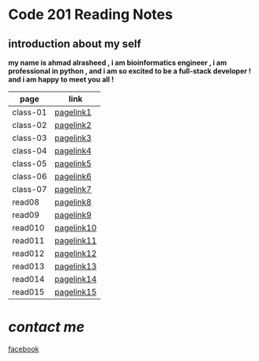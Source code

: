# Code 201 Reading Notes

## introduction about my self
 **my name is ahmad alrasheed , i am bioinformatics engineer , i am professional in python , and i am so excited to be a full-stack developer ! and i am happy to meet you all !**

| page        | link                      |
| ----------- | -----------               |
| class-01    | [pagelink1](class-01.md)  |
| class-02    | [pagelink2](class-02.md)  |
| class-03    | [pagelink3](class-03.md)  |
| class-04    | [pagelink4](class-04.md)  |
| class-05    | [pagelink5](class-05.md)  |
| class-06    | [pagelink6](class-06.md)  |
| class-07    | [pagelink7](class-07.md)  |
| read08      | [pagelink8]()             |
| read09      | [pagelink9]()             |
| read010     | [pagelink10]()            |
| read011     | [pagelink11]()            |
| read012     | [pagelink12]()            |
| read013     | [pagelink13]()            |
| read014     | [pagelink14]()            |
| read015     | [pagelink15]()            |


# ***contact me***



[facebook](https://www.facebook.com)

